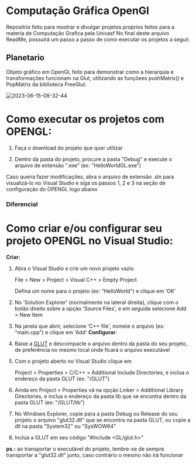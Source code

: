 <h1> Computação Gráfica OpenGl </h1>

Repositrio feito para mostrar e divulgar projetos proprios feitos para a materia de Computação Grafica pela Univasf
No final deste arquivo ReadMe, possuirá um passo a passo de como executar os projetos a seguir.

<h2> Planetario  </h2>

Objeto gráfico em OpenGl, feito para demonstrar como a hierarquia e transformações funcionam na Glut, utilizando as funçõees pushMatrix() e PopMatrix da biblioteca FreeGlut.

![2023-06-15-08-32-44](https://github.com/Cauatn/Computacao-Grafica-OpenGl/assets/39890456/341779a3-8972-47e3-b309-d490415def69)

# Como executar os projetos com OPENGL:

1. Faça o download do projeto que quer utilizar

2. Dentro da pasta do projeto, procure a pasta "Debug" e execute o arquivo de extensão ".exe" (ex: "HelloWorldGL.exe")

Caso queira fazer modificações, abra o arquivo de extensão .sln para visualizá-lo no Visual Studio e siga os passos 1, 2 e 3 na seção de configuração do OPENGL logo abaixo

<h3> Diferencial </h3>

# Como criar e/ou configurar seu projeto OPENGL no Visual Studio:

__Criar:__

1. Abra o Visual Studio e crie um novo projeto vazio

	File > New > Project > Visual C++ > Empty Project

	Defina um nome para o projeto (ex: "HelloWorld") e clique em 'OK'

2. No 'Solution Explorer' (normalmente na lateral direita), clique com o botão direito sobre a opção 'Source Files', e em seguida selecione Add > New Item

3. Na janela que abrir, selecione 'C++ file', nomeie o arquivo (ex: "main.cpp") e clique em 'Add'
__Configurar__:

1. Baixe a [GLUT](http://www.aerstudio.com.br/downloads/GLUT/GLUT.zip) e descompacte o arquivo dentro da pasta do seu projeto, de preferência no mesmo local onde ficará o arquivo executável

2. Com o projeto aberto no Visual Studio clique em

	Project > Properties > C/C++ > Additional Include Directories, e inclua o endereço da pasta GLUT (ex: "/GLUT")

3. Ainda em Project > Properties vá na opção Linker > Additional Library Directories, e inclua o endereço da pasta lib que se encontra dentro da pasta GLUT (ex: "/GLUT/lib")

4. No Windows Explorer, copie para a pasta Debug ou Release do seu projeto o arquivo "glut32.dll" que se encontra na pasta GLUT, ou copie a dll na pasta "System32" ou "SysWOW64"

5. Inclua a GLUT em seu código "#include <GL/glut.h>"

__ps.:__ ao transportar o executável do projeto, lembre-se de sempre transportar a "glut32.dll" junto, caso contrário o mesmo não irá funcionar

